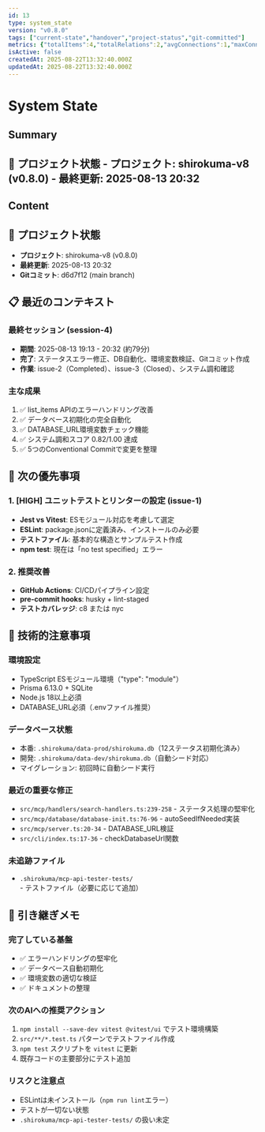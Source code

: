 ```yaml
---
id: 13
type: system_state
version: "v0.8.0"
tags: ["current-state","handover","project-status","git-committed"]
metrics: {"totalItems":4,"totalRelations":2,"avgConnections":1,"maxConnections":2,"isolatedNodes":2,"timestamp":"2025-08-13T11:33:51.027Z"}
isActive: false
createdAt: 2025-08-22T13:32:40.000Z
updatedAt: 2025-08-22T13:32:40.000Z
---
```


# System State

## Summary

## 📍 プロジェクト状態 - **プロジェクト**: shirokuma-v8 (v0.8.0) - **最終更新**: 2025-08-13 20:32

## Content

## 📍 プロジェクト状態
- **プロジェクト**: shirokuma-v8 (v0.8.0)
- **最終更新**: 2025-08-13 20:32
- **Gitコミット**: d6d7f12 (main branch)

## 📋 最近のコンテキスト

### 最終セッション (session-4)
- **期間**: 2025-08-13 19:13 - 20:32 (約79分)
- **完了**: ステータスエラー修正、DB自動化、環境変数検証、Gitコミット作成
- **作業**: issue-2（Completed）、issue-3（Closed）、システム調和確認

### 主な成果
1. ✅ list_items APIのエラーハンドリング改善
2. ✅ データベース初期化の完全自動化
3. ✅ DATABASE_URL環境変数チェック機能
4. ✅ システム調和スコア 0.82/1.00 達成
5. ✅ 5つのConventional Commitで変更を整理

## 🎯 次の優先事項

### 1. [HIGH] ユニットテストとリンターの設定 (issue-1)
- **Jest vs Vitest**: ESモジュール対応を考慮して選定
- **ESLint**: package.jsonに定義済み、インストールのみ必要
- **テストファイル**: 基本的な構造とサンプルテスト作成
- **npm test**: 現在は「no test specified」エラー

### 2. 推奨改善
- **GitHub Actions**: CI/CDパイプライン設定
- **pre-commit hooks**: husky + lint-staged
- **テストカバレッジ**: c8 または nyc

## 🔧 技術的注意事項

### 環境設定
- TypeScript ESモジュール環境（"type": "module"）
- Prisma 6.13.0 + SQLite
- Node.js 18以上必須
- DATABASE_URL必須（.envファイル推奨）

### データベース状態
- 本番: `.shirokuma/data-prod/shirokuma.db`（12ステータス初期化済み）
- 開発: `.shirokuma/data-dev/shirokuma.db`（自動シード対応）
- マイグレーション: 初回時に自動シード実行

### 最近の重要な修正
- `src/mcp/handlers/search-handlers.ts:239-258` - ステータス処理の堅牢化
- `src/mcp/database/database-init.ts:76-96` - autoSeedIfNeeded実装
- `src/mcp/server.ts:20-34` - DATABASE_URL検証
- `src/cli/index.ts:17-36` - checkDatabaseUrl関数

### 未追跡ファイル
- `.shirokuma/mcp-api-tester-tests/` - テストファイル（必要に応じて追加）

## 📝 引き継ぎメモ

### 完了している基盤
- ✅ エラーハンドリングの堅牢化
- ✅ データベース自動初期化
- ✅ 環境変数の適切な検証
- ✅ ドキュメントの整理

### 次のAIへの推奨アクション
1. `npm install --save-dev vitest @vitest/ui` でテスト環境構築
2. `src/**/*.test.ts` パターンでテストファイル作成
3. `npm test` スクリプトを `vitest` に更新
4. 既存コードの主要部分にテスト追加

### リスクと注意点
- ESLintは未インストール（`npm run lint`エラー）
- テストが一切ない状態
- `.shirokuma/mcp-api-tester-tests/` の扱い未定
